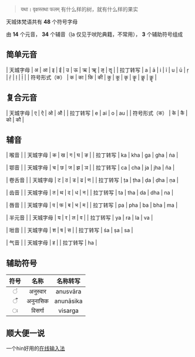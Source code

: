
> यथा। वृक्षस्तथा फलम्
> 有什么样的树，就有什么样的果实

天城体梵语共有 **48** 个符号字母

由 **14** 个元音， **34** 个辅音（ḷa 仅见于吠陀典籍，不常用）， **3** 个辅助符号组成

## 简单元音

| 天城字母 | अ | आ | इ | ई | उ | ऊ | ऋ | ॠ | ऌ | ॡ |
| 拉丁转写 | a | ā | i | ī | u | ū | ṛ | ṝ | ḷ | ḹ |
| 符号形式（क） | क | का | कि | की | कु | कू | कृ | कॄ | कॢ | कॣ |

## 复合元音

| 天城字母 | ए | ऐ | ओ | औ |
| 拉丁转写 | e | ai | o | au |
| 符号形式（क） | के | कै | को | कौ |

## 辅音

| 喉音 |
| 天城字母 | क | ख | ग | घ | ङ |
| 拉丁转写 | ka | kha | ga | gha | ṅa |

| 鄂音 |
| 天城字母 | च | छ | ज | झ | ञ |
| 拉丁转写 | ca | cha | ja | jha | ña |

| 卷舌音 |
| 天城字母 | ट | ठ | ड | ढ | ण |
| 拉丁转写 | ṭa | ṭha | ḍa | ḍha | ṇa |

| 齿音 |
| 天城字母 | त | थ | द | ध | न |
| 拉丁转写 | ta | tha | da | dha | na |

| 唇音 |
| 天城字母 | प | फ | ब | भ | म |
| 拉丁转写 | pa | pha | ba | bha | ma |

| 半元音 |
| 天城字母 | य | र | ल | व |
| 拉丁转写 | ya | ra | la | va |

| 咝音 |
| 天城字母 | श | ष | स |
| 拉丁转写 | śa | ṣa | sa |

| 气音 |
| 天城字母 | ह |
| 拉丁转写 | ha |

## 辅助符号

| 符号 | 名称 | 名称转写 |
|:-:|:--------:|:------:|
| ं | अनुस्वार | anusvāra |
| ँ | अनुनासिक | anunāsika |
| ः | विसर्गा | visarga |

## 顺大便一说

一个hin好用的[在线输入法](http://www.lexilogos.com/keyboard/sanskrit_latin.htm)

